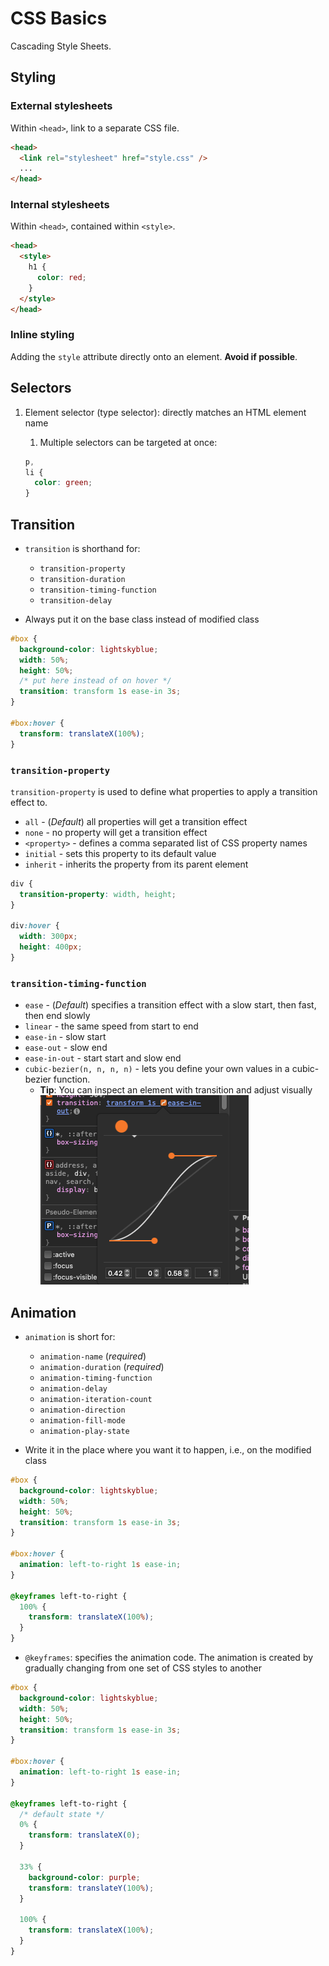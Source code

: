 # CSS Basics

Cascading Style Sheets.

## Styling

### External stylesheets

Within `<head>`, link to a separate CSS file.

```html
<head>
  <link rel="stylesheet" href="style.css" />
  ...
</head>
```

### Internal stylesheets

Within `<head>`, contained within `<style>`.

```html
<head>
  <style>
    h1 {
      color: red;
    }
  </style>
</head>
```

### Inline styling

Adding the `style` attribute directly onto an element. **Avoid if possible**.

## Selectors

<!-- TODO: finish review -->

1. Element selector (type selector): directly matches an HTML element name

   1. Multiple selectors can be targeted at once:

   ```css
   p,
   li {
     color: green;
   }
   ```

## Transition

- `transition` is shorthand for:

  - `transition-property`
  - `transition-duration`
  - `transition-timing-function`
  - `transition-delay`

- Always put it on the base class instead of modified class

```css
#box {
  background-color: lightskyblue;
  width: 50%;
  height: 50%;
  /* put here instead of on hover */
  transition: transform 1s ease-in 3s;
}

#box:hover {
  transform: translateX(100%);
}
```

### `transition-property`

`transition-property` is used to define what properties to apply a transition
effect to.

- `all` - (_Default_) all properties will get a transition effect
- `none` - no property will get a transition effect
- `<property>` - defines a comma separated list of CSS property names
- `initial` - sets this property to its default value
- `inherit` - inherits the property from its parent element

```css
div {
  transition-property: width, height;
}

div:hover {
  width: 300px;
  height: 400px;
}
```

### `transition-timing-function`

- `ease` - (_Default_) specifies a transition effect with a slow start, then
  fast, then end slowly
- `linear` - the same speed from start to end
- `ease-in` - slow start
- `ease-out` - slow end
- `ease-in-out` - start start and slow end
- `cubic-bezier(n, n, n, n)` - lets you define your own values in a cubic-bezier
  function.
  - **Tip**: You can inspect an element with transition and adjust visually\
    ![Alt text](image.png)

## Animation

- `animation` is short for:

  - `animation-name` (_required_)
  - `animation-duration` (_required_)
  - `animation-timing-function`
  - `animation-delay`
  - `animation-iteration-count`
  - `animation-direction`
  - `animation-fill-mode`
  - `animation-play-state`

- Write it in the place where you want it to happen, i.e., on the modified class

```css
#box {
  background-color: lightskyblue;
  width: 50%;
  height: 50%;
  transition: transform 1s ease-in 3s;
}

#box:hover {
  animation: left-to-right 1s ease-in;
}

@keyframes left-to-right {
  100% {
    transform: translateX(100%);
  }
}
```

- `@keyframes`: specifies the animation code. The animation is created by
  gradually changing from one set of CSS styles to another

```css
#box {
  background-color: lightskyblue;
  width: 50%;
  height: 50%;
  transition: transform 1s ease-in 3s;
}

#box:hover {
  animation: left-to-right 1s ease-in;
}

@keyframes left-to-right {
  /* default state */
  0% {
    transform: translateX(0);
  }

  33% {
    background-color: purple;
    transform: translateY(100%);
  }

  100% {
    transform: translateX(100%);
  }
}
```
